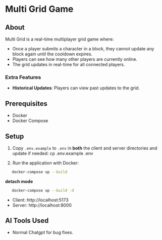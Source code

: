 # Multi Grid Game

## About
Multi Grid is a real-time multiplayer grid game where:

- Once a player submits a character in a block, they cannot update any block again until the cooldown expires.
- Players can see how many other players are currently online.
- The grid updates in real-time for all connected players.

### Extra Features
- **Historical Updates**: Players can view past updates to the grid.

## Prerequisites
- Docker  
- Docker Compose  

## Setup
1. Copy `.env.example` to `.env` in **both** the client and server directories and update if needed:
   cp .env.example .env

2. Run the application with Docker:

```bash
   docker-compose up --build
   ```
**detach mode**
```bash
   docker-compose up --build -d
```

- Client: http://localhost:5173  
- Server: http://localhost:8000

## AI Tools Used
 - Normal Chatgpt for bug fixes.


